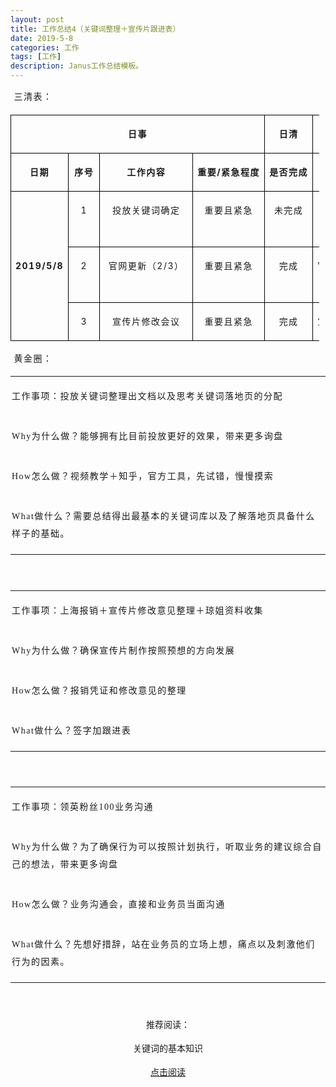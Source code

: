 ```yaml
---
layout: post
title: 工作总结4（关键词整理＋宣传片跟进表）
date: 2019-5-8
categories: 工作
tags: [工作]
description: Janus工作总结模板。
---
```

<p style="letter-spacing: 1.5px; line-height: 1.75em;">
    <span style="font-size: 14px;">&nbsp;三清表：</span>
</p>
<table cellspacing="0" cellpadding="0" style="width: 494px;">
    <tbody>
        <tr style=";height:24px" class="firstRow">
            <td width="330" nowrap="" colspan="4" valign="top" style="border: 1px solid windowtext; padding: 0px 7px;" height="24">
                <p style="text-align: center; letter-spacing: 1.5px; line-height: 1.75em;">
                    <span style="font-size: 14px;"><strong>日事</strong></span>
                </p>
            </td>
            <td width="55" nowrap="" valign="top" style="border-top: 1px solid windowtext; border-right: 1px solid windowtext; border-bottom: 1px solid windowtext; border-image: initial; border-left: none; padding: 0px 7px;" height="24">
                <p style="text-align: center; letter-spacing: 1.5px; line-height: 1.75em;">
                    <span style="font-size: 14px;"><strong>日清</strong></span>
                </p>
            </td>
            <td width="168" nowrap="" valign="top" style="border-top: 1px solid windowtext; border-right: 1px solid windowtext; border-bottom: 1px solid windowtext; border-image: initial; border-left: none; padding: 0px 7px;" height="24">
                <p style="text-align: center; letter-spacing: 1.5px; line-height: 1.75em;">
                    <span style="font-size: 14px;"><strong>日高</strong></span>
                </p>
            </td>
        </tr>
        <tr style=";height:21px">
            <td width="72" nowrap="" valign="top" style="border-right: 1px solid windowtext; border-bottom: 1px solid windowtext; border-left: 1px solid windowtext; border-image: initial; border-top: none; padding: 0px 7px;" height="21">
                <p style="text-align: center; letter-spacing: 1.5px; line-height: 1.75em;">
                    <span style="font-size: 14px;"><strong>日期</strong></span>
                </p>
            </td>
            <td width="35" nowrap="" valign="top" style="border-top: none; border-left: none; border-bottom: 1px solid windowtext; border-right: 1px solid windowtext; padding: 0px 7px;" height="21">
                <p style="text-align: center; letter-spacing: 1.5px; line-height: 1.75em;">
                    <span style="font-size: 14px;"><strong>序号</strong></span>
                </p>
            </td>
            <td width="134" nowrap="" valign="top" style="border-top: none; border-left: none; border-bottom: 1px solid windowtext; border-right: 1px solid windowtext; padding: 0px 7px;" height="21">
                <p style="text-align: center; letter-spacing: 1.5px; line-height: 1.75em;">
                    <span style="font-size: 14px;"><strong>工作内容</strong></span>
                </p>
            </td>
            <td width="88" nowrap="" valign="top" style="border-top: none; border-left: none; border-bottom: 1px solid windowtext; border-right: 1px solid windowtext; padding: 0px 7px;" height="21">
                <p style="text-align: center; letter-spacing: 1.5px; line-height: 1.75em;">
                    <span style="font-size: 14px;"><strong>重要/紧急程度</strong></span>
                </p>
            </td>
            <td width="55" nowrap="" valign="top" style="border-top: none; border-left: none; border-bottom: 1px solid windowtext; border-right: 1px solid windowtext; padding: 0px 7px;" height="21">
                <p style="text-align: center; letter-spacing: 1.5px; line-height: 1.75em;">
                    <span style="font-size: 14px;"><strong>是否完成</strong></span>
                </p>
            </td>
            <td width="168" nowrap="" valign="top" style="border-top: none; border-left: none; border-bottom: 1px solid windowtext; border-right: 1px solid windowtext; padding: 0px 7px;" height="21">
                <p style="text-align: center; letter-spacing: 1.5px; line-height: 1.75em;">
                    <span style="font-size: 14px;"><strong>如何做得更好？</strong></span>
                </p>
            </td>
        </tr>
        <tr style=";height:21px">
            <td width="72" nowrap="" rowspan="3" style="border-right: 1px solid windowtext; border-bottom: 1px solid windowtext; border-left: 1px solid windowtext; border-image: initial; border-top: none; padding: 0px 7px; word-break: break-all;" height="21">
                <p style="text-align: center; letter-spacing: 1.5px; line-height: 1.75em;">
                    <span style="font-size: 14px;"><strong>2019/5/8</strong></span>
                </p>
            </td>
            <td width="35" valign="top" style="border-top: none; border-left: none; border-bottom: 1px solid windowtext; border-right: 1px solid windowtext; padding: 0px 7px;" height="21">
                <p style="text-align: center; letter-spacing: 1.5px; line-height: 1.75em;">
                    <span style="font-size: 14px;">1</span>
                </p>
            </td>
            <td width="134" valign="top" style="border-top: none; border-left: none; border-bottom: 1px solid windowtext; border-right: 1px solid windowtext; padding: 0px 7px;" height="21">
                <p style="text-align: center; letter-spacing: 1.5px; line-height: 1.75em;">
                    <span style="font-size: 14px;">投放关键词确定</span>
                </p>
            </td>
            <td width="88" nowrap="" valign="top" style="border-top: none; border-left: none; border-bottom: 1px solid windowtext; border-right: 1px solid windowtext; padding: 0px 7px;" height="21">
                <p style="text-align: center; letter-spacing: 1.5px; line-height: 1.75em;">
                    <span style="font-size: 14px;">重要且紧急</span>
                </p>
            </td>
            <td width="55" nowrap="" valign="top" style="border-top: none; border-left: none; border-bottom: 1px solid windowtext; border-right: 1px solid windowtext; padding: 0px 7px;" height="21">
                <p style="text-align: center; letter-spacing: 1.5px; line-height: 1.75em;">
                    <span style="font-size: 14px;">未完成</span>
                </p>
            </td>
            <td width="168" valign="top" style="border-top: none; border-left: none; border-bottom: 1px solid windowtext; border-right: 1px solid windowtext; padding: 0px 7px;" height="21">
                <p style="text-align: center; letter-spacing: 1.5px; line-height: 1.75em;">
                    <span style="font-size: 14px;">具体的关键词已经选出来了，但是并没有整理成那个目标文档，按照词组，关键词，落地页等几个思路出来的文件</span>
                </p>
            </td>
        </tr>
        <tr style=";height:21px">
            <td width="35" valign="top" style="border-top: none; border-left: none; border-bottom: 1px solid windowtext; border-right: 1px solid windowtext; padding: 0px 7px;" height="21">
                <p style="text-align: center; letter-spacing: 1.5px; line-height: 1.75em;">
                    <span style="font-size: 14px;">2</span>
                </p>
            </td>
            <td width="134" nowrap="" valign="top" style="border-top: none; border-left: none; border-bottom: 1px solid windowtext; border-right: 1px solid windowtext; padding: 0px 7px;" height="21">
                <p style="text-align: center; letter-spacing: 1.5px; line-height: 1.75em;">
                    <span style="font-size: 14px;">官网更新（2/3）</span>
                </p>
            </td>
            <td width="88" nowrap="" valign="top" style="border-top: none; border-left: none; border-bottom: 1px solid windowtext; border-right: 1px solid windowtext; padding: 0px 7px;" height="21">
                <p style="text-align: center; letter-spacing: 1.5px; line-height: 1.75em;">
                    <span style="font-size: 14px;">重要且紧急</span>
                </p>
            </td>
            <td width="55" nowrap="" valign="top" style="border-top: none; border-left: none; border-bottom: 1px solid windowtext; border-right: 1px solid windowtext; padding: 0px 7px;" height="21">
                <p style="text-align: center; letter-spacing: 1.5px; line-height: 1.75em;">
                    <span style="font-size: 14px;">完成</span>
                </p>
            </td>
            <td width="168" valign="top" style="border-top: none; border-left: none; border-bottom: 1px solid windowtext; border-right: 1px solid windowtext; padding: 0px 7px;" height="21">
                <p style="text-align: center; letter-spacing: 1.5px; line-height: 1.75em;">
                    <span style="font-size: 14px;">官网的图片优化已经完成，其他的就需要根据最后定义落地页的页面做好极致优化</span>
                </p>
            </td>
        </tr>
        <tr style=";height:21px">
            <td width="35" valign="top" style="border-top: none; border-left: none; border-bottom: 1px solid windowtext; border-right: 1px solid windowtext; padding: 0px 7px;" height="21">
                <p style="text-align: center; letter-spacing: 1.5px; line-height: 1.75em;">
                    <span style="font-size: 14px;">3</span>
                </p>
            </td>
            <td width="134" nowrap="" valign="top" style="border-top: none; border-left: none; border-bottom: 1px solid windowtext; border-right: 1px solid windowtext; padding: 0px 7px;" height="21">
                <p style="text-align: center; letter-spacing: 1.5px; line-height: 1.75em;">
                    <span style="font-size: 14px;">宣传片修改会议</span>
                </p>
            </td>
            <td width="88" nowrap="" valign="top" style="border-top: none; border-left: none; border-bottom: 1px solid windowtext; border-right: 1px solid windowtext; padding: 0px 7px;" height="21">
                <p style="text-align: center; letter-spacing: 1.5px; line-height: 1.75em;">
                    <span style="font-size: 14px;">重要且紧急</span>
                </p>
            </td>
            <td width="55" nowrap="" valign="top" style="border-top: none; border-left: none; border-bottom: 1px solid windowtext; border-right: 1px solid windowtext; padding: 0px 7px;" height="21">
                <p style="text-align: center; letter-spacing: 1.5px; line-height: 1.75em;">
                    <span style="font-size: 14px;">完成</span>
                </p>
            </td>
            <td width="168" nowrap="" valign="top" style="border-top: none; border-left: none; border-bottom: 1px solid windowtext; border-right: 1px solid windowtext; padding: 0px 7px;" height="21">
                <p style="text-align: center; letter-spacing: 1.5px; line-height: 1.75em;">
                    <span style="font-size: 14px;">宣传片的修改文档已经整理出来，但是由于自己的原因最后并没有完善好</span>
                </p>
            </td>
        </tr>
    </tbody>
</table>
<p style="letter-spacing: 1.5px; line-height: 1.75em;">
    <span style="font-size: 14px;">&nbsp;黄金圈：</span>
</p>
<table cellspacing="0" cellpadding="0" width="553">
    <tbody>
        <tr class="firstRow">
            <td width="553" valign="top" style="padding: 2px; word-break: break-all;">
                <p style="text-align: left; letter-spacing: 1.5px; line-height: 1.75em;">
                    <span style="font-family: 宋体; font-size: 14px;">工作事项：投放关键词整理出文档以及思考关键词落地页的分配</span>
                </p>
            </td>
        </tr>
        <tr>
            <td width="553" valign="top" style="padding: 2px;">
                <p style="text-align: left; letter-spacing: 1.5px; line-height: 1.75em;">
                    <span style="font-family: 宋体; font-size: 14px;">Why为什么做？能够拥有比目前投放更好的效果，带来更多询盘</span>
                </p>
            </td>
        </tr>
        <tr>
            <td width="553" valign="top" style="padding: 2px;">
                <p style="text-align: left; letter-spacing: 1.5px; line-height: 1.75em;">
                    <span style="font-family: 宋体; font-size: 14px;">How怎么做？视频教学＋知乎，官方工具，先试错，慢慢摸索</span>
                </p>
            </td>
        </tr>
        <tr>
            <td width="553" valign="top" style="padding: 2px;">
                <p style="text-align: left; letter-spacing: 1.5px; line-height: 1.75em;">
                    <span style="font-family: 宋体; font-size: 14px;">What做什么？需要总结得出最基本的关键词库以及了解落地页具备什么样子的基础。</span>
                </p>
            </td>
        </tr>
    </tbody>
</table>
<p style="letter-spacing: 1.5px; line-height: 1.75em;">
    <br/>
</p>
<table cellspacing="0" cellpadding="0" width="553">
    <tbody>
        <tr class="firstRow">
            <td width="553" valign="top" style="padding: 2px;">
                <p style="text-align: left; letter-spacing: 1.5px; line-height: 1.75em;">
                    <span style="font-family: 宋体; font-size: 14px;">工作事项：上海报销＋宣传片修改意见整理＋琼姐资料收集</span>
                </p>
            </td>
        </tr>
        <tr>
            <td width="553" valign="top" style="padding: 2px;">
                <p style="text-align: left; letter-spacing: 1.5px; line-height: 1.75em;">
                    <span style="font-family: 宋体; font-size: 14px;">Why为什么做？确保宣传片制作按照预想的方向发展</span>
                </p>
            </td>
        </tr>
        <tr>
            <td width="553" valign="top" style="padding: 2px;">
                <p style="text-align: left; letter-spacing: 1.5px; line-height: 1.75em;">
                    <span style="font-family: 宋体; font-size: 14px;">How怎么做？报销凭证和修改意见的整理</span>
                </p>
            </td>
        </tr>
        <tr>
            <td width="553" valign="top" style="padding: 2px;">
                <p style="text-align: left; letter-spacing: 1.5px; line-height: 1.75em;">
                    <span style="font-family: 宋体; font-size: 14px;">What做什么？签字加跟进表</span>
                </p>
            </td>
        </tr>
    </tbody>
</table>
<p style="letter-spacing: 1.5px; line-height: 1.75em;">
    <br/>
</p>
<table cellspacing="0" cellpadding="0" width="553">
    <tbody>
        <tr class="firstRow">
            <td width="553" valign="top" style="padding: 2px;">
                <p style="text-align: left; letter-spacing: 1.5px; line-height: 1.75em;">
                    <span style="font-family: 宋体; font-size: 14px;">工作事项：领英粉丝100业务沟通</span>
                </p>
            </td>
        </tr>
        <tr>
            <td width="553" valign="top" style="padding: 2px;">
                <p style="text-align: left; letter-spacing: 1.5px; line-height: 1.75em;">
                    <span style="font-family: 宋体; font-size: 14px;">Why为什么做？为了确保行为可以按照计划执行，听取业务的建议综合自己的想法，带来更多询盘</span>
                </p>
            </td>
        </tr>
        <tr>
            <td width="553" valign="top" style="padding: 2px;">
                <p style="text-align: left; letter-spacing: 1.5px; line-height: 1.75em;">
                    <span style="font-family: 宋体; font-size: 14px;">How怎么做？业务沟通会，直接和业务员当面沟通 </span>
                </p>
            </td>
        </tr>
        <tr>
            <td width="553" valign="top" style="padding: 2px;">
                <p style="text-align: left; letter-spacing: 1.5px; line-height: 1.75em;">
                    <span style="font-family: 宋体; font-size: 14px;">What做什么？先想好措辞，站在业务员的立场上想，痛点以及刺激他们行为的因素。</span>
                </p>
            </td>
        </tr>
    </tbody>
</table>
<p style="letter-spacing: 1.5px; line-height: 1.75em;">
    <br/>
</p>
<p style="text-align: center; line-height: 1.75em;">
    <span style="font-size: 14px;">推荐阅读：</span>
</p>
<p style="text-align: center; line-height: 1.75em;">
    <span style="font-size: 14px;">关键词的基本知识</span>
</p>
<p style="text-align: center; line-height: 1.75em;">
    <a href="https://baike.baidu.com/item/%E5%85%B3%E9%94%AE%E8%AF%8D/254446?fr=aladdin"><span style="font-family: 等线; font-size: 14px;">点击阅读</span></a>
</p>
<p>
    <br/>
</p>